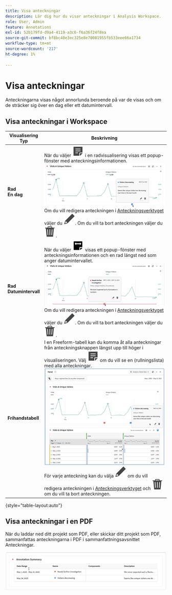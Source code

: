 ```yaml
---
title: Visa anteckningar
description: Lär dig hur du visar anteckningar i Analysis Workspace.
role: User, Admin
feature: Annotations
exl-id: 52b179fd-d9a4-4119-a3c6-f6a36f24f8ea
source-git-commit: bf8bc40e3ec325e8e70081955fb533eee66a1734
workflow-type: tm+mt
source-wordcount: '217'
ht-degree: 1%

---
```


# Visa anteckningar

Anteckningarna visas något annorlunda beroende på var de visas och om de sträcker sig över en dag eller ett datumintervall.

## Visa anteckningar i Workspace

| Visualisering<br/>Typ | Beskrivning |
| --- | --- |
| **Rad &#x200B;**<br/>**En dag** | När du väljer ![Anteckna](/help/assets/icons/Annotate.svg) i en radvisualisering visas ett popup-fönster med anteckningsinformationen.<br/>![Anteckning en dag](assets/annotation-single-day.png)<br/>Om du vill redigera anteckningen i [Anteckningsverktyget](create-annotations.md#annotation-builder) väljer du ![Redigera](/help/assets/icons/Edit.svg). Om du vill ta bort anteckningen väljer du ![Ta bort](/help/assets/icons/Delete.svg). |
| **Rad &#x200B;**<br/>**Datumintervall** | När du väljer ![AnnotateRange](/help/assets/icons/AnnotateRange.svg) visas ett popup-fönster med anteckningsinformationen och en rad längst ned som anger datumintervallet.<br/>![Anteckningsintervall](assets/annotation-range.png)Om du vill redigera anteckningen i [Anteckningsverktyget](create-annotations.md#annotation-builder) väljer du ![Redigera](/help/assets/icons/Edit.svg). Om du vill ta bort anteckningen väljer du ![Ta bort](/help/assets/icons/Delete.svg). |
| **Frihandstabell** | I en Freeform-tabell kan du komma åt alla anteckningar från anteckningsknappen längst upp till höger i visualiseringen. Välj ![Anteckna](/help/assets/icons/Annotate.svg) om du vill se en (rullningslista) med alla anteckningar.<br/>![Anteckningstabell](assets/annotations-table.png)<br/>För varje anteckning kan du välja ![Redigera](/help/assets/icons/Edit.svg) om du vill redigera anteckningen i [Anteckningsverktyget](create-annotations.md#annotation-builder) och ![Ta bort](/help/assets/icons/Delete.svg) om du vill ta bort anteckningen. |

{style="table-layout:auto"}

## Visa anteckningar i en PDF

När du laddar ned ditt projekt som PDF, eller skickar ditt projekt som PDF, sammanfattas anteckningarna i PDF i sammanfattningsavsnittet Anteckningar.

![Markerad vy av en PDF-fil med förklaringar till anteckningar.](assets/annotations-pdf.png)


<!--
# View annotations

Annotations manifest slightly differently, depending on whether they span a single day or a date range.

## View annotations in Line charts or Tables

| Date | Appearance |
| --- | --- |
| **Single day** |   ![](assets/single-day.png)<p>When you hover over the annotation, you can see its details, you can edit it by selecting the pen icon, or you can delete it:<p> ![](assets/hover.png) |
| **Date range** |  The icon changes and when you hover over it, the date range appears.<p>![](assets/multi-day.png)<p>When you select it in the line chart, the annotation metadata appear, and you can edit or delete it:![](assets/multi-hover.png)<p>In a table, an icon appears on every date in the date range.<p>![](assets/multi-day-table.png)|
| **Overlapping annotations** | On days that have more than one annotation tied to them, the icon appears in a grey color.<p>![](assets/grey.png)<p>When you hover over the grey icon, all overlapping annotations appear:<p>![](assets/overlap.png) |

{style="table-layout:auto"}

## View annotations in a .pdf file

Since you cannot hover over icons in a .pdf file, this file (after export) provides notes of explanations at the bottom of a panel. Here is an example:

![](assets/ann-pdf.png)

## View annotations with non-trended data

Sometimes annotation are shown with non-trended data, but tied to a specific dimension. In that case, they appear only in a summary annotation in the bottom right corner. Here is an example:

![](assets/non-date.png)

The summary chart appears in all visualization types in the corner, not just in non-trended freeform tables and summary numbers. It also appears in visualizations like [!UICONTROL Donut], [!UICONTROL Flow],[!UICONTROL Fallout],[!UICONTROL Cohort], and so on.

![](assets/ann-summary.png)

-->